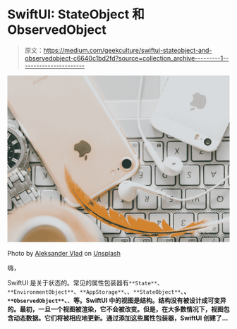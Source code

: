 # SwiftUI: StateObject 和 ObservedObject

> 原文：<https://medium.com/geekculture/swiftui-stateobject-and-observedobject-c6640c1bd2fd?source=collection_archive---------1----------------------->

![](img/0b1263b1fed7dfcb1a5e46ba20831110.png)

Photo by [Aleksander Vlad](https://unsplash.com/@aleksowlade?utm_source=medium&utm_medium=referral) on [Unsplash](https://unsplash.com?utm_source=medium&utm_medium=referral)

嗨，

SwiftUI 是关于状态的。常见的属性包装器有`**State**`、`**EnvironmentObject**`、`**AppStorage**`、、`**StateObject**`、**、`**ObservedObject**`、**、**等。SwiftUI 中的视图是结构。结构没有被设计成可变异的。最初，一旦一个视图被渲染，它不会被改变。但是，在大多数情况下，视图包含动态数据。它们将被相应地更新。通过添加这些属性包装器，SwiftUI 创建了…**